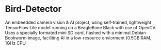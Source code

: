 # Bird-Detector
An embeedded camera vision & AI project, using self-trained, lightweight TensorFlow Lite model running on a BeagleBone Black with use of OpenCV. Uses a specially formated mini SD card, flashed with a minimal Debian Bookworm image, faciliting AI in a low-resource enviorment (0.5GB RAM, 1GHz CPU
